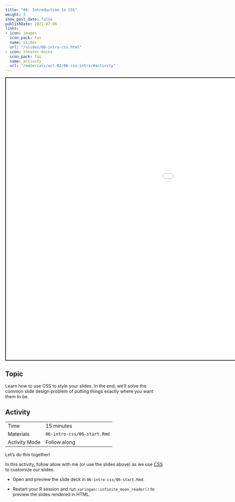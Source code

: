 ```yaml
---
title: "06: Introduction to CSS"
weight: 3
show_post_date: false
publishDate: 2021-07-06
links:
- icon: images
  icon_pack: fas
  name: slides
  url: "/slides/06-intro-css.html"
- icon: theater-masks
  icon_pack: fas
  name: activity
  url: "/materials/act-02/06-css-intro/#activity"
---
```


<script src="{{< blogdown/postref >}}index_files/clipboard/clipboard.min.js"></script>
<link href="{{< blogdown/postref >}}index_files/xaringanExtra-clipboard/xaringanExtra-clipboard.css" rel="stylesheet" />
<script src="{{< blogdown/postref >}}index_files/xaringanExtra-clipboard/xaringanExtra-clipboard.js"></script>
<script>window.xaringanExtraClipboard(null, {"button":"Copy Code","success":"Copied!","error":"Press Ctrl+C to Copy"})</script>
<script src="{{< blogdown/postref >}}index_files/fitvids/fitvids.min.js"></script>
<div class="shareagain" style="min-width:300px;margin:1em auto;" data-exeternal="1">
<iframe src="/slides/06-intro-css.html" width="1600" height="900" style="border:2px solid currentColor;" loading="lazy" allowfullscreen></iframe>
<script>fitvids('.shareagain', {players: 'iframe'});</script>
</div>

## Topic

Learn how to use CSS to style your slides.
In the end, we’ll solve the common slide design problem
of putting things exactly where you want them to be.

## Activity

<div class="activity-table">

|               |                             |
|:--------------|:----------------------------|
| Time          | 15 minutes                  |
| Materials     | `06-intro-css/06-start.Rmd` |
| Activity Mode | Follow along                |

</div>

<div class="activity-step">

Let’s do this together!

In this activity, follow allow with me (or use the slides above) as we use [CSS](https://developer.mozilla.org/en-US/docs/Glossary/CSS) to customize our slides.

- Open and preview the slide deck in `06-intro-css/06-start.Rmd`.

- Restart your R session and run `xaringan::infinite_moon_reader()` to preview the slides rendered in HTML.

</div>
